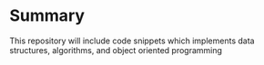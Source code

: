 # Summary
This repository will include code snippets which implements data structures, algorithms, and object oriented programming

